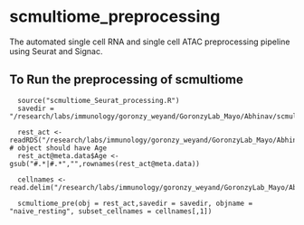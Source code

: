 # scmultiome_preprocessing
The automated single cell RNA and single cell ATAC preprocessing pipeline using Seurat and Signac.

## To Run the preprocessing of scmultiome
      
      source("scmultiome_Seurat_processing.R")
      savedir = "/research/labs/immunology/goronzy_weyand/GoronzyLab_Mayo/Abhinav/scmultiome/Huimin_and_DrGoronzy/final_seurat_obj/naive_resting/"
      
      rest_act <- readRDS("/research/labs/immunology/goronzy_weyand/GoronzyLab_Mayo/Abhinav/scmultiome/Huimin_and_DrGoronzy/final_seurat_obj/final_obj_res_act_old_young.RDS") # object should have Age
      rest_act@meta.data$Age <- gsub("#.*|#.*","",rownames(rest_act@meta.data))
      
      cellnames <- read.delim("/research/labs/immunology/goronzy_weyand/GoronzyLab_Mayo/Abhinav/scmultiome/Huimin_and_DrGoronzy/resting_cellnames.txt")
      
      scmultiome_pre(obj = rest_act,savedir = savedir, objname = "naive_resting", subset_cellnames = cellnames[,1])
